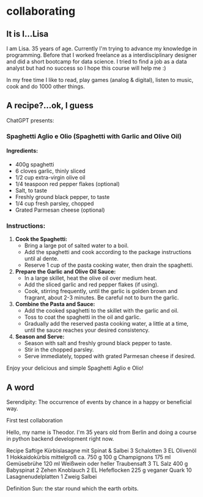 # collaborating

## It is I...Lisa
I am Lisa. 35 years of age.
Currently I'm trying to advance my knowledge in programming. Before that I worked freelance as a interdisciplinary designer and did a short bootcamp for data science. 
I tried to find a job as a data analyst but had no success so I hope this course will help me :)

In my free time I like to read, play games (analog & digital), listen to music, cook and do 1000 other things. 

## A recipe?...ok, I guess
ChatGPT presents:
### Spaghetti Aglio e Olio (Spaghetti with Garlic and Olive Oil)

#### Ingredients:

- 400g spaghetti
- 6 cloves garlic, thinly sliced
- 1/2 cup extra-virgin olive oil
- 1/4 teaspoon red pepper flakes (optional)
- Salt, to taste
- Freshly ground black pepper, to taste
- 1/4 cup fresh parsley, chopped
- Grated Parmesan cheese (optional)

### Instructions:

1. **Cook the Spaghetti:**
    - Bring a large pot of salted water to a boil.
    - Add the spaghetti and cook according to the package instructions until al dente.
    - Reserve 1 cup of the pasta cooking water, then drain the spaghetti.
2. **Prepare the Garlic and Olive Oil Sauce:**
    - In a large skillet, heat the olive oil over medium heat.
    - Add the sliced garlic and red pepper flakes (if using).
    - Cook, stirring frequently, until the garlic is golden brown and fragrant, about 2-3 minutes. Be careful not to burn the garlic.
3. **Combine the Pasta and Sauce:**
    - Add the cooked spaghetti to the skillet with the garlic and oil.
    - Toss to coat the spaghetti in the oil and garlic.
    - Gradually add the reserved pasta cooking water, a little at a time, until the sauce reaches your desired consistency.
4. **Season and Serve:**
    - Season with salt and freshly ground black pepper to taste.
    - Stir in the chopped parsley.
    - Serve immediately, topped with grated Parmesan cheese if desired.

Enjoy your delicious and simple Spaghetti Aglio e Olio!

## A word
Serendipity: The occurrence of events by chance in a happy or beneficial way.



First test collaboration

Hello,
my name is Theodor.
I'm 35 years old from Berlin and doing a course in python backend development right now.

Recipe
Saftige Kürbislasagne mit Spinat & Salbei
    3 Schalotten
    3 EL Olivenöl
    1 Hokkaidokürbis mittelgroß ca. 750 g
    100 g Champignons
    175 ml Gemüsebrühe
    120 ml Weißwein oder heller Traubensaft
    3 TL Salz
    400 g Babyspinat
    2 Zehen Knoblauch
    2 EL Hefeflocken
    225 g veganer Quark
    10 Lasagnenudelplatten
    1 Zweig Salbei

Definition
Sun:
the star round which the earth orbits.

